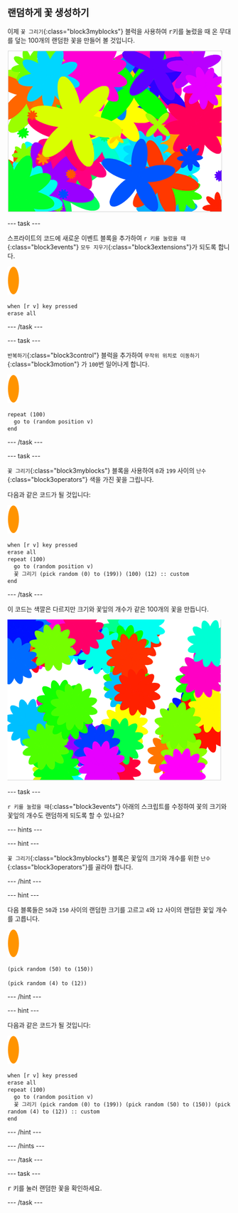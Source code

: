 ## 랜덤하게 꽃 생성하기

이제 `꽃 그리기`{:class="block3myblocks"} 블럭을 사용하여 <kbd>r</kbd>키를 눌렀을 때 온 무대를 덮는 100개의 랜덤한 꽃을 만들어 볼 것입니다.

![랜덤한 꽃](images/flower-random.png)

--- task ---

스프라이트의 코드에 새로운 이벤트 블록을 추가하여 `r 키를 눌렀을 때`{:class="block3events"} `모두 지우기`{:class="block3extensions"}가 되도록 합니다.

![꽃 스프라이트](images/flower-sprite.png)

```blocks3
when [r v] key pressed
erase all
```

--- /task ---

--- task ---

`반복하기`{:class="block3control"} 블럭을 추가하여 `무작위 위치로 이동하기`{:class="block3motion"} 가 `100`번 일어나게 합니다.

![꽃 스프라이트](images/flower-sprite.png)

```blocks3
repeat (100)
  go to (random position v)
end
```

--- /task ---

--- task ---

`꽃 그리기`{:class="block3myblocks"} 블록을 사용하여 `0`과 `199` 사이의 `난수`{:class="block3operators"} 색을 가진 꽃을 그립니다.

다음과 같은 코드가 될 것입니다:

![꽃 스프라이트](images/flower-sprite.png)

```blocks3
when [r v] key pressed
erase all
repeat (100) 
  go to (random position v)
  꽃 그리기 (pick random (0) to (199)) (100) (12) :: custom
end
```

--- /task ---

이 코드는 색깔은 다르지만 크기와 꽃잎의 개수가 같은 100개의 꽃을 만듭니다.

![임의 색깔만 적용한 꽃](images/flower-random-colour.png)

--- task ---

`r 키를 눌렀을 때`{:class="block3events"} 아래의 스크립트를 수정하여 꽃의 크기와 꽃잎의 개수도 랜덤하게 되도록 할 수 있나요?

--- hints ---


--- hint ---

`꽃 그리기`{:class="block3myblocks"} 블록은 꽃잎의 크기와 개수를 위한 `난수`{:class="block3operators"}를 골라야 합니다.

--- /hint ---

--- hint ---

다음 블록들은 `50`과 `150` 사이의 랜덤한 크기를 고르고 `4`와 `12` 사이의 랜덤한 꽃잎 개수를 고릅니다.

![꽃 스프라이트](images/flower-sprite.png)

```blocks3
(pick random (50) to (150))

(pick random (4) to (12))
```

--- /hint ---

--- hint ---

다음과 같은 코드가 될 것입니다:

![꽃 스프라이트](images/flower-sprite.png)

```blocks3
when [r v] key pressed
erase all
repeat (100) 
  go to (random position v)
  꽃 그리기 (pick random (0) to (199)) (pick random (50) to (150)) (pick random (4) to (12)) :: custom
end
```

--- /hint ---

--- /hints ---

--- /task ---

--- task ---

<kbd>r</kbd> 키를 눌러 랜덤한 꽃을 확인하세요.

--- /task ---